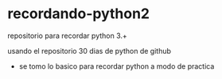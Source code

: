 # recordando-python2
repositorio para recordar python 3.+

usando el repositorio 30 dias de python de github
- se tomo lo basico para recordar python a modo de practica
